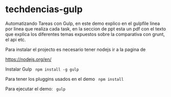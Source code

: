 # techdencias-gulp
Automatizando Tareas con Gulp, en este demo explico en el gulpfile linea por linea que realiza cada task,
en la seccion de ppt esta un pdf con el texto que explica los diferentes temas expuestos sobre la comparativa con grunt, el api
etc.

Para instalar el projecto es necesario tener nodejs ir a la pagina de 

https://nodejs.org/en/

Instalar Gulp
<code>
npm install -g gulp
</code>

Para tener los pluggins usados en el demo 
<code>
npm install
</code>

Para ejecutar el demo:
<code>
gulp
</code>

